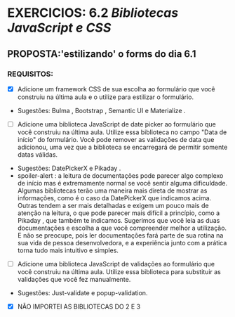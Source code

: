 # EXERCICIOS: 6.2 *Bibliotecas JavaScript e CSS*
## PROPOSTA:'estilizando' o forms do dia 6.1 
### REQUISITOS:

- [x] Adicione um framework CSS de sua escolha ao formulário que você construiu na última aula e o utilize para estilizar o formulário.
- Sugestões: Bulma , Bootstrap , Semantic UI e Materialize .
- [ ] Adicione uma biblioteca JavaScript de date picker ao formulário que você construiu na última aula. Utilize essa biblioteca no campo "Data de início" do formulário. Você pode remover as validações de data que adicionou, uma vez que a biblioteca se encarregará de permitir somente datas válidas.
- Sugestões: DatePickerX e Pikaday .
- spoiler-alert : a leitura de documentações pode parecer algo complexo de início mas é extremamente normal se você sentir alguma dificuldade. Algumas bibliotecas terão uma maneira mais direta de mostrar as informações, como é o caso da DatePickerX que indicamos acima. Outras tendem a ser mais detalhadas e exigem um pouco mais de atenção na leitura, o que pode parecer mais difícil a princípio, como a Pikaday , que também te indicamos. Sugerimos que você leia as duas documentações e escolha a que você compreender melhor a utilização. E não se preocupe, pois ler documentações fará parte de sua rotina na sua vida de pessoa desenvolvedora, e a experiência junto com a prática torna tudo mais intuitivo e simples.
- [ ] Adicione uma biblioteca JavaScript de validações ao formulário que você construiu na última aula. Utilize essa biblioteca para substituir as validações que você fez manualmente.
- Sugestões: Just-validate e popup-validation.
 
- [X] NÃO IMPORTEI AS BIBLIOTECAS DO 2 E 3 
 